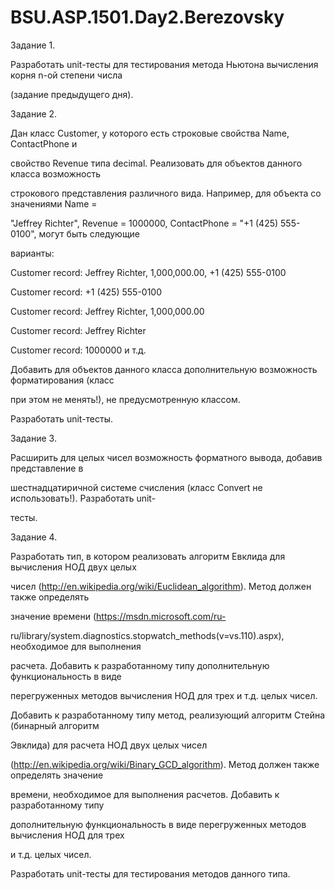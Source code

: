 # BSU.ASP.1501.Day2.Berezovsky


Задание 1. 

Разработать unit-тесты для тестирования метода Ньютона вычисления корня n-ой степени числа 

(задание предыдущего дня).

Задание 2. 

Дан класс Customer, у которого есть строковые свойства Name, ContactPhone и 

свойство Revenue типа decimal. Реализовать для объектов данного класса возможность 

строкового представления различного вида. Например, для объекта со значениями Name = 

"Jeffrey Richter", Revenue = 1000000, ContactPhone = "+1 (425) 555-0100", могут быть следующие 

варианты: 

Customer record: Jeffrey Richter,  1,000,000.00, +1 (425) 555-0100

Customer record: +1 (425) 555-0100

Customer record: Jeffrey Richter, 1,000,000.00

Customer record: Jeffrey Richter

Customer record: 1000000 и т.д.

Добавить для объектов данного класса дополнительную возможность форматирования (класс 

при этом не менять!), не предусмотренную классом. 

Разработать unit-тесты.

Задание 3. 

Расширить для целых чисел возможность форматного вывода, добавив представление в 

шестнадцатиричной системе счисления (класс Convert не использовать!). Разработать unit-

тесты.

Задание 4.

Разработать тип, в котором реализовать алгоритм Евклида для вычисления НОД двух целых 

чисел (http://en.wikipedia.org/wiki/Euclidean_algorithm). Метод должен также  определять 

значение времени (https://msdn.microsoft.com/ru-

ru/library/system.diagnostics.stopwatch_methods(v=vs.110).aspx), необходимое для выполнения 

расчета. Добавить к разработанному типу дополнительную функциональность в виде 

перегруженных методов вычисления НОД для трех и т.д. целых чисел. 

Добавить к разработанному типу метод, реализующий алгоритм Стейна (бинарный алгоритм 

Эвклида) для расчета НОД двух целых чисел 

(http://en.wikipedia.org/wiki/Binary_GCD_algorithm). Метод должен также  определять значение 

времени, необходимое для выполнения расчетов. Добавить к разработанному типу 

дополнительную функциональность в виде перегруженных методов вычисления НОД для трех 

и т.д. целых чисел.

Разработать unit-тесты для тестирования методов данного типа.
